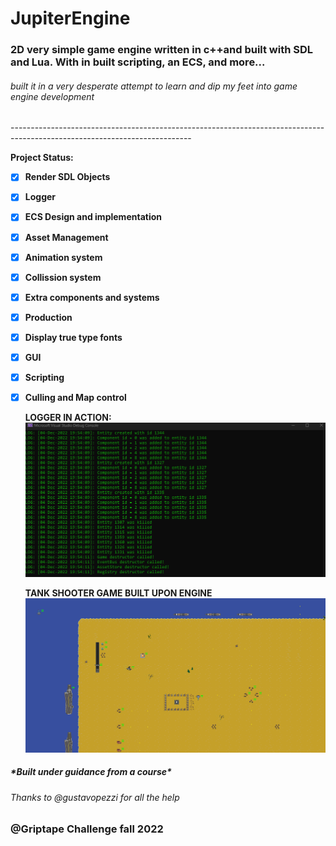 # JupiterEngine
<h3>2D very simple game engine written in c++and built with SDL and Lua. With in built scripting, an ECS, and more...</h3>
<h6>built it in a very desperate attempt to learn and dip my feet into game engine development</h6>
---------------------------------------------------------------------------------------------------------------------------

<b>Project Status:<b>

- [X] Render SDL Objects
- [X] Logger
- [X] ECS Design and implementation
- [X] Asset Management
- [X] Animation system
- [X] Collission system
- [X] Extra components and systems
- [X] Production
- [X] Display true type fonts
- [X] GUI
- [X] Scripting
- [X] Culling and Map control
  
  LOGGER IN ACTION:
![Logger](https://github.com/Tindi12/JupiterEngine/blob/master/JupiterEngine/assets/images/loggerpic.png)
  
  TANK SHOOTER GAME BUILT UPON ENGINE
![Logger](https://github.com/Tindi12/JupiterEngine/blob/master/JupiterEngine/assets/images/gamepic.png)
  
<h5>*Built under guidance from a course*</h5>
<h6>Thanks to @gustavopezzi for all the help</h6>
  <h3>@Griptape Challenge fall 2022<h3>

